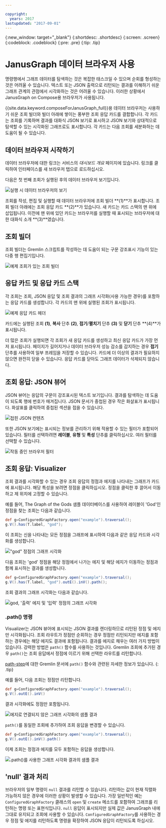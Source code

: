 ```yaml
---

copyright:
  years: 2017
lastupdated: "2017-09-01"
---
```


{:new_window: target="_blank"}
{:shortdesc: .shortdesc}
{:screen: .screen}
{:codeblock: .codeblock}
{:pre: .pre}
{:tip: .tip}

# JanusGraph 데이터 브라우저 사용

명령행에서 그래프 데이터를 탐색하는 것은 복잡한 태스크일 수 있으며 순회를 형성하는 것은 어려울 수 있습니다. 텍스트 또는 JSON 출력으로 리턴되는 결과를 이해하기 쉬운 그래프 관계의 관점에서 시각화하는 것은 어려울 수 있습니다. 이러한 상황에서 JanusGraph on Compose용 브라우저가 사용됩니다.

{{site.data.keyword.composeForJanusGraph_full}}용 데이터 브라우저는 사용하기 쉬운 조회 빌더와 빌더 아래에 쌓이는 풍부한 조회 응답 카드를 결합합니다. 각 카드는 조회를 기록하며 결과를 대화식 JSON 보기로 표시하고 JSON 보기와 상대적으로 탐색할 수 있는 시각화된 그래프로도 표시합니다. 각 카드는 다음 조회를 세분화하는 데 도움이 될 수 있습니다.

## 데이터 브라우저 시작하기

데이터 브라우저에 대한 링크는 서비스의 _대시보드 개요_ 페이지에 있습니다. 링크를 클릭하여 인터페이스를 새 브라우저 탭으로 로드하십시오.

다음은 첫 번째 조회가 실행된 후의 데이터 브라우저 보기입니다.

![실행 시 데이터 브라우저의 보기](./images/databrowser_taggedFullscreenbrowser.png "조회 빌더, JSON 및 시각적 양식의 조회 출력 및 튜토리얼에 대한 환경 메시지를 표시하는 실행 시 데이터 브라우저의 보기입니다.")

조회를 작성, 편집 및 실행할 때 데이터 브라우저에 조회 빌더 **(1)**가 표시합니다. 조회 빌더 아래에는 조회 응답 카드 **(2)**가 있습니다. 새 카드는 카드 스택의 맨 위에 삽입됩니다. 이전에 맨 위에 있던 카드는 브라우저를 실행할 때 표시되는 브라우저에 대한 대화식 소개 **(3)**였습니다.

## 조회 빌더

조회 빌더는 Gremlin 스크립트를 작성하는 데 도움이 되는 구문 강조표시 기능이 있는 다중 행 편집기입니다.

![예제 조회가 있는 조회 빌더](./images/databrowser_taggedquerybuilder.png "예제 조회가 있는 조회 빌더")

## 응답 카드 및 응답 카드 스택

각 조회는 조회, JSON 응답 및 조회 결과의 그래프 시각화(사용 가능한 경우)를 포함하는 응답 카드를 생성합니다. 각 카드의 맨 위에 실행된 조회가 표시됩니다.

![예제 응답 카드 헤더](./images/databrowser_querybar.png)

카드에는 실행된 조회 **(1)**, **복사** 단추 **(2)**, **접기**/**펼치기** 단추 **(3)** 및 **닫기** 단추 **(4)**가 표시됩니다.

더 많은 조회가 실행되면 각 조회가 새 응답 카드를 생성하고 최신 응답 카드가 가장 먼저 표시됩니다. 페이지가 길어지거나 데이터 브라우저 성능 감소를 감지하는 경우 **접기** 단추를 사용하여 일부 프레임을 저장할 수 있습니다. 카드에 더 이상의 결과가 필요하지 않으면 완전히 닫을 수 있습니다. 응답 카드를 닫아도 그래프 데이터가 삭제되지 않습니다.

## 조회 응답: JSON 뷰어

JSON 뷰어는 응답의 구문이 강조표시된 텍스트 보기입니다. 결과를 탐색하는 데 도움이 되도록 행에 번호가 매겨집니다. JSON 문서가 중첩된 경우 작은 화살표가 표시됩니다. 화살표를 클릭하여 중첩된 섹션을 접을 수 있습니다.

![접힌 JSON 컨텐츠](./images/databrowser_queryresponse.png)

또한 JSON 보기에는 표시되는 정보를 관리하기 위해 적용할 수 있는 필터가 포함되어 있습니다. 필터를 선택하려면 **레이블**, **유형** 및 **특성** 단추를 클릭하십시오. 여러 필터를 선택할 수 있습니다.

![작동 중인 브라우저 필터](./images/databrowser_filteractions.png)

## 조회 응답: Visualizer

조회 결과를 시각화할 수 있는 경우 조회 응답의 정점과 에지를 나타내는 그래프가 카드에 표시됩니다. 해당 특성을 보려면 정점을 클릭하십시오. 정점을 클릭한 후 끌어서 이동하고 제 위치에 고정할 수 있습니다.

예를 들어, The Graph of the Gods 샘플 데이터베이스를 사용하여 레이블이 'God'인 정점을 찾는 조회는 다음과 같습니다.

```groovy
def g=ConfiguredGraphFactory.open("example").traversal();
g.V().has(T.label, "god");
```

이 조회는 신을 나타내는 모든 정점을 그래프에 표시하여 다음과 같은 응답 카드와 시각화를 생성합니다.

!["god" 정점의 그래프 시각화](./images/databrowser_visualization.png)

다음 조회는 'god' 정점을 해당 정점에서 나가는 에지 및 해당 에지가 이동하는 정점과 함께 표시하는 결과를 생성합니다.

```groovy
def g=ConfiguredGraphFactory.open("example").traversal();
g.V().has(T.label, "god").outE().inV().path();
```

조회 결과의 그래프 시각화는 다음과 같습니다.

![god, '출력' 에지 및 '입력' 정점의 그래프 시각화](./images/databrowser_edgesvertices.png)

### .path() 명령

Visualizer는 JSON 뷰어에 표시되는 JSON 결과를 렌더링하므로 리턴된 정점 및 에지만 시각화됩니다. 조회 라우트가 정점만 순회하는 경우 정점만 리턴되지만 에지를 포함하는 경우에는 해당 에지도 결과에 포함됩니다. 결과를 에지로 채우는 여러 가지 방법이 있습니다. 강력한 방법은 `path()` 함수를 사용하는 것입니다. Gremlin 조회에 추가된 경우 `path()`는 조회 응답에서 정점에 이르기 위해 선택한 라우트를 리턴합니다.

[path-step](http://tinkerpop.apache.org/docs/current/reference/#path-step)에 대한 Gremlin 문서에 `path()` 함수와 관련된 자세한 정보가 있습니다.
{: .tip}

예를 들어, 다음 조회는 정점만 리턴합니다.

```groovy
def g=ConfiguredGraphFactory.open("example").traversal();
g.V().outE().inV()
```

결과 시각화에도 정점만 포함됩니다.

![에지로 연결되지 않은 그래프 시각화의 샘플 결과](./images/databrowser_visualization2.png)

`path()`를 동일한 조회에 추가하여 조회 응답을 변경할 수 있습니다.

```groovy
def g=ConfiguredGraphFactory.open("example").traversal();
g.V().outE().inV().path()
```

이제 조회는 정점과 에지를 모두 포함하는 응답을 생성합니다.

![`.path()`를 사용한 그래프 시각화 결과의 샘플 결과](./images/databrowser_visualization3.png)

## 'null' 결과 처리

브라우저의 일부 명령이 `null` 결과를 리턴할 수 있습니다. 리턴하는 값이 현재 직렬화 가능하지 않은 경우에 이러한 상황이 발생할 수 있습니다. 가장 일반적인 예는 `ConfiguredGraphFactory` 클래스의 `open` 및 `create` 메소드를 포함하여 그래프를 리턴하는 명령 또는 표현식입니다. `null` 응답이 표시되지만 실제 값은 JanusGraph 내에 그대로 유지되고 조회에 사용할 수 있습니다. `ConfiguredGraphFactory`를 사용하는 경우 정점 및 에지를 리턴하도록 명령을 확장하여 JSON 응답이 리턴되도록 하십시오.
